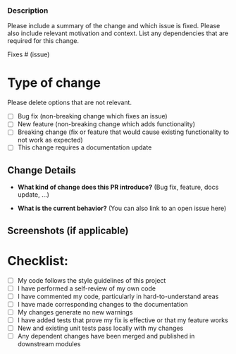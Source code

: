 ### Description

Please include a summary of the change and which issue is fixed. Please also include relevant motivation and context. List any dependencies that are required for this change.

Fixes # (issue)

# Type of change

Please delete options that are not relevant.

- [ ] Bug fix (non-breaking change which fixes an issue)
- [ ] New feature (non-breaking change which adds functionality)
- [ ] Breaking change (fix or feature that would cause existing functionality to not work as expected)
- [ ] This change requires a documentation update

## Change Details

- **What kind of change does this PR introduce?** (Bug fix, feature, docs update, ...)

- **What is the current behavior?** (You can also link to an open issue here)

## Screenshots (if applicable)

# Checklist:

- [ ] My code follows the style guidelines of this project
- [ ] I have performed a self-review of my own code
- [ ] I have commented my code, particularly in hard-to-understand areas
- [ ] I have made corresponding changes to the documentation
- [ ] My changes generate no new warnings
- [ ] I have added tests that prove my fix is effective or that my feature works
- [ ] New and existing unit tests pass locally with my changes
- [ ] Any dependent changes have been merged and published in downstream modules
